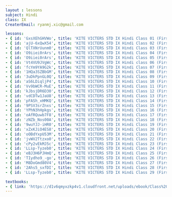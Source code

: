 ```yaml
--- 
layout : lessons 
subject: Hindi
class: IX
CreaterEmail: ryanmj.xic@gmail.com

lessons: 
- { id: 'GxsXEhGHVWo', title: 'KITE VICTERS STD IX Hindi Class 01 (First Bell-ഫസ്റ്റ് ബെല്‍)' }
- { id: 'ajU-6xQwX54', title: 'KITE VICTERS STD IX Hindi Class 02 (First Bell-ഫസ്റ്റ് ബെല്‍)' }
- { id: 'QlTXNrUunm0', title: 'KITE VICTERS STD IX Hindi Class 03 (First Bell-ഫസ്റ്റ് ബെല്‍)' }
- { id: 'O9iiei0rArs', title: 'KITE VICTERS STD IX Hindi Class 04 (First Bell-ഫസ്റ്റ് ബെല്‍)' }
- { id: 'O9iiei0rArs', title: 'KITE VICTERS STD IX Hindi Class 05 (First Bell-ഫസ്റ്റ് ബെല്‍)' }
- { id: 'Vt4VU9JVgWc', title: 'KITE VICTERS STD IX Hindi class 06 (First Bell-ഫസ്റ്റ് ബെല്‍)' }
- { id: 'fcYm9YA9G2k', title: 'KITE VICTERS STD IX Hindi Class 07 (First Bell-ഫസ്റ്റ് ബെല്‍)' }
- { id: '1HQa3SZBbGM', title: 'KITE VICTERS STD IX Hindi Class 08 (First Bell-ഫസ്റ്റ് ബെല്‍)' }
- { id: '3uDkPpnGL0Q', title: 'KITE VICTERS STD IX Hindi Class 09 (First Bell-ഫസ്റ്റ് ബെല്‍)' }
- { id: 'aS6LDiqljP4', title: 'KITE VICTERS STD IX Hindi Class 10 (First Bell-ഫസ്റ്റ് ബെല്‍)' }
- { id: 'Vv9bWCR-MuE', title: 'KITE VICTERS STD IX Hindi Class 11 (First Bell-ഫസ്റ്റ് ബെല്‍)' }
- { id: 'kJbsjDR6D30', title: 'KITE VICTERS STD IX Hindi Class 12 (First Bell-ഫസ്റ്റ് ബെല്‍)' }
- { id: 'vdCDTw1JaU8', title: 'KITE VICTERS STD IX Hindi Class 13 (First Bell-ഫസ്റ്റ് ബെല്‍)' }
- { id: 'pFASh_xHMKQ', title: 'KITE VICTERS STD IX Hindi Class 14 (First Bell-ഫസ്റ്റ് ബെല്‍)' }
- { id: '9PSV3srZnxs', title: 'KITE VICTERS STD IX Hindi Class 15 (First Bell-ഫസ്റ്റ് ബെല്‍)' }
- { id: 'YPhN3hHpkgs', title: 'KITE VICTERS STD IX Hindi Class 16 (First Bell-ഫസ്റ്റ് ബെല്‍)' }
- { id: 'oAfRQuwb7F8', title: 'KITE VICTERS STD IX Hindi Class 17 (First Bell-ഫസ്റ്റ് ബെല്‍)' }
- { id: 'zNZb_Nos00A', title: 'KITE VICTERS STD IX Hindi Class 18 (First Bell-ഫസ്റ്റ് ബെല്‍)' }
- { id: '9wuYJJ-iHR0', title: 'KITE VICTERS STD IX Hindi Class 19 (First Bell-ഫസ്റ്റ് ബെല്‍)' }
- { id: 'xZxKJiO4ES8', title: 'KITE VICTERS STD IX Hindi Class 20 (First Bell-ഫസ്റ്റ് ബെല്‍)' }
- { id: 'oOBdYxpU53M', title: 'KITE VICTERS STD IX Hindi Class 21 (First Bell-ഫസ്റ്റ് ബെല്‍)' }
- { id: 'jvWV2Ttzxo0', title: 'KITE VICTERS STD IX Hindi Class 22 (First Bell-ഫസ്റ്റ് ബെല്‍)' }
- { id: 'cPy2vEkMJ5c', title: 'KITE VICTERS STD IX Hindi Class 23 (First Bell-ഫസ്റ്റ് ബെല്‍)' }
- { id: 'LLsp-Tyzeb0', title: 'KITE VICTERS STD IX Hindi Class 24 (First Bell-ഫസ്റ്റ് ബെല്‍)' }
- { id: 'eBJ3H6PJHmQ', title: 'KITE VICTERS STD IX Hindi Class 25 (First Bell-ഫസ്റ്റ് ബെല്‍)' }
- { id: 'TIydho9_-go', title: 'KITE VICTERS STD IX Hindi Class 26 (First Bell-ഫസ്റ്റ് ബെല്‍)' }
- { id: 'M8DoGmd80V4', title: 'KITE VICTERS STD IX Hindi Class 27 (First Bell-ഫസ്റ്റ് ബെല്‍)' }
- { id: '2Ahs5_sxfDI', title: 'KITE VICTERS STD IX Hindi Class 28 (First Bell-ഫസ്റ്റ് ബെല്‍)' }
- { id: 'LLsp-Tyzeb0', title: 'KITE VICTERS STD IX Hindi Class 29 (First Bell-ഫസ്റ്റ് ബെല്‍)' }

textbooks:
- { link: 'https://d1v6qmyxzkp4v1.cloudfront.net/uploads/ebook/Class%209/HINDI_1/HINDI_1.pdf', title: 'Hindi' , medium: 'Malayalam' }
--- 
```

